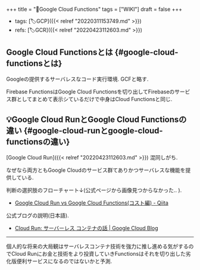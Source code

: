 +++
title = "📝Google Cloud Functions"
tags = ["WIKI"]
draft = false
+++

-   tags: [🏷GCP]({{< relref "20220311153749.md" >}})
-   refs: [🏷GCR]({{< relref "20220423112603.md" >}})


## Google Cloud Functionsとは {#google-cloud-functionsとは}

Googleの提供するサーバレスなコード実行環境. GCFと略す.

Firebase FunctionsはGoogle Cloud Functionsを切り出してFirebaseのサービス群としてまとめて表示シているだけで中身はCloud Functionsと同じ.


## 💡Google Cloud RunとGoogle Cloud Functionsの違い {#google-cloud-runとgoogle-cloud-functionsの違い}

[Google Cloud Run]({{< relref "20220423112603.md" >}}) 混同しがち.

なぜなら両方ともGoogle Cloudのサービス群てありかつサーバレスな機能を提供している.

判断の選択肢のフローチャート↓(公式ページから画像見つからなかった.. ).

-   [Google Cloud Run vs Google Cloud Functions(コスト編) - Qiita](https://qiita.com/okazu_dm/items/359618d01b12e23294f0)

公式ブログの説明(日本語).

-   [Cloud Run: サーバーレス コンテナの話 | Google Cloud Blog](https://cloud.google.com/blog/ja/topics/developers-practitioners/cloud-run-story-serverless-containers)

---

個人的な将来の大局観はサーバレスコンテナ技術を強力に推し進める気がするのでCloud Runにお金と技術をより投資していきFunctionsはそれを切り出した劣化版便利サービスになるのではないかと予測.
